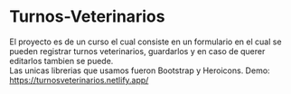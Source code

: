# Turnos-Veterinarios
El proyecto es de un curso el cual consiste en un formulario en el cual se pueden registrar turnos veterinarios, guardarlos y en caso de querer editarlos tambien se puede. <br>
Las unicas librerias que usamos fueron Bootstrap y Heroicons.
Demo: https://turnosveterinarios.netlify.app/
